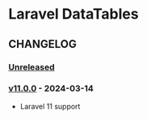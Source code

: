 # Laravel DataTables 

## CHANGELOG

### [Unreleased]

### [v11.0.0](https://github.com/yajra/laravel-datatables/compare/v11.0.0...master) - 2024-03-14

- Laravel 11 support


[Unreleased]: https://github.com/yajra/laravel-datatables/compare/v11.0.0...master

